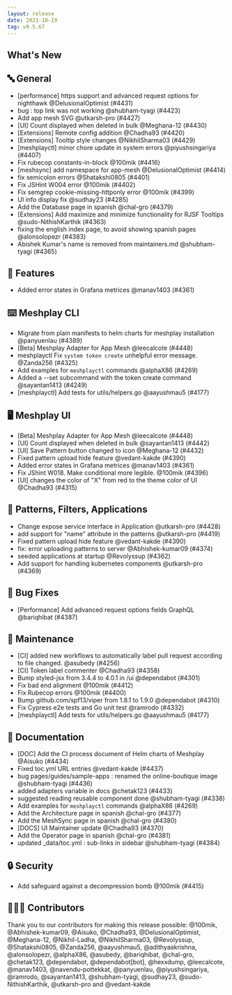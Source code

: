 ```yaml
---
layout: release
date: 2021-10-19
tag: v0.5.67
---
```


## What's New
## 🔤 General
- [performance] https support and advanced request options for nighthawk @DelusionalOptimist (#4431)
-  bug : top link was not working @shubham-tyagi (#4423)
- Add app mesh SVG @utkarsh-pro (#4427)
-  [UI] Count displayed when deleted in bulk @Meghana-12 (#4430)
- [Extensions] Remote config addition @Chadha93 (#4420)
- [Extensions] Tooltip style changes @NikhilSharma03 (#4429)
- [meshplayctl] minor chore update in system errors @piyushsingariya (#4407)
- Fix rubecop constants-in-block @100mik (#4416)
- [meshsync] add namespace for app-mesh @DelusionalOptimist (#4414)
- fix semicolon errors @Shatakshi0805 (#4401)
- Fix JSHint W004 error @100mik (#4402)
- Fix semgrep cookie-missing-httponly error @100mik (#4399)
- UI info display fix @sudhay23 (#4285)
- Add the Database page in spanish @chal-gro (#4379)
- [Extensions] Add maximize and minimize functionality for RJSF Tooltips @sudo-NithishKarthik (#4363)
- fixing the english index page, to avoid showing spanish pages @alonsolopezr (#4383)
- Abishek Kumar's name is removed from maintainers.md @shubham-tyagi (#4365)

## 🚀 Features

- Added error states in Grafana metrices @manav1403 (#4361)

## ⌨️ Meshplay CLI

- Migrate from plain manifests to helm charts for meshplay installation @panyuenlau (#4389)
- [Beta] Meshplay Adapter for App Mesh @leecalcote (#4448)
- meshplayctl Fix `system token create` unhelpful error message. @Zanda256 (#4325)
- Add examples for `meshplayctl` commands @alphaX86 (#4269)
- Added a --set subcommand with the token create command @sayantan1413 (#4249)
- [meshplayctl] Add tests for utils/helpers.go @aayushmau5 (#4177)

## 🖥 Meshplay UI

- [Beta] Meshplay Adapter for App Mesh @leecalcote (#4448)
- [UI] Count displayed when deleted in bulk @sayantan1413 (#4442)
- [UI] Save Pattern button changed to icon @Meghana-12 (#4432)
- Fixed pattern upload hide feature @vedant-kakde (#4390)
- Added error states in Grafana metrices @manav1403 (#4361)
- Fix JShint W018. Make conditional more legible. @100mik (#4396)
- [UI] changes the color of  "X" from red to the theme color of UI  @Chadha93 (#4315)

## 🔋 Patterns, Filters, Applications

- Change expose service interface in Application @utkarsh-pro (#4428)
- add support for "name" attribute in the patterns @utkarsh-pro (#4419)
- Fixed pattern upload hide feature @vedant-kakde (#4390)
- fix: error uploading patterns to server @Abhishek-kumar09 (#4374)
- seeded applications at startup @Revolyssup (#4362)
- Add support for handling kubernetes components @utkarsh-pro (#4369)

## 🐛 Bug Fixes

- [Performance] Add advanced request options fields GraphQL @bariqhibat (#4387)

## 🧰 Maintenance

- [CI] added new workflows to automatically label pull request according to file changed. @asubedy (#4256)
- [CI] Token label commenter @Chadha93 (#4358)
- Bump styled-jsx from 3.4.4 to 4.0.1 in /ui @dependabot (#4301)
- Fix bad end alignment @100mik (#4412)
- Fix Rubecop errors @100mik (#4400)
- Bump github.com/spf13/viper from 1.8.1 to 1.9.0 @dependabot (#4310)
- Fix Cypress e2e tests and Go unit test @ramrodo (#4332)
- [meshplayctl] Add tests for utils/helpers.go @aayushmau5 (#4177)

## 📖 Documentation

- [DOC] Add the CI process document of Helm charts of Meshplay @Aisuko (#4434)
- Fixed toc.yml URL entries @vedant-kakde (#4437)
- bug pages/guides/sample-apps : renamed the online-boutique image @shubham-tyagi (#4436)
- added adapters variable in docs @chetak123 (#4433)
- suggested reading reusable component done @shubham-tyagi (#4338)
- Add examples for `meshplayctl` commands @alphaX86 (#4269)
- Add the Architecture page in spanish @chal-gro (#4377)
- Add the MeshSync page in spanish @chal-gro (#4380)
- [DOCS] UI Maintainer update  @Chadha93 (#4370)
- Add the Operator page in spanish @chal-gro (#4381)
- updated _data/toc.yml : sub-links in sidebar @shubham-tyagi (#4384)

## 🔒 Security

- Add safeguard against a decompression bomb @100mik (#4415)

## 👨🏽‍💻 Contributors

Thank you to our contributors for making this release possible:
@100mik, @Abhishek-kumar09, @Aisuko, @Chadha93, @DelusionalOptimist, @Meghana-12, @Nikhil-Ladha, @NikhilSharma03, @Revolyssup, @Shatakshi0805, @Zanda256, @aayushmau5, @adithyaakrishna, @alonsolopezr, @alphaX86, @asubedy, @bariqhibat, @chal-gro, @chetak123, @dependabot, @dependabot[bot], @hexxdump, @leecalcote, @manav1403, @navendu-pottekkat, @panyuenlau, @piyushsingariya, @ramrodo, @sayantan1413, @shubham-tyagi, @sudhay23, @sudo-NithishKarthik, @utkarsh-pro and @vedant-kakde
